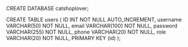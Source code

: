 CREATE DATABASE catshoplover;

CREATE TABLE users (
  ID INT NOT NULL AUTO_INCREMENT,
  username VARCHAR(50) NOT NULL,
  email VARCHAR(100) NOT NULL,
  password VARCHAR(255) NOT NULL,
  phone VARCHAR(20) NOT NULL,
  role VARCHAR(20) NOT NULL,
  PRIMARY KEY (id)
);
